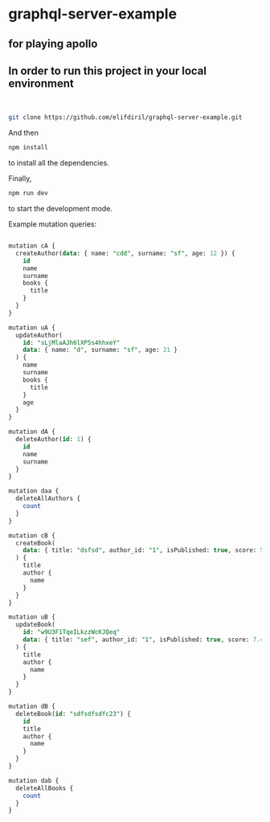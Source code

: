 # graphql-server-example
## for playing apollo

## In order to run this project in your local environment

 <br/>

```bash
git clone https://github.com/elifdiril/graphql-server-example.git
```

And then

```bash
npm install
```

to install all the dependencies.

Finally,

```bash
npm run dev
```

to start the development mode.

Example mutation queries: 

``` sql

mutation cA {
  createAuthor(data: { name: "cdd", surname: "sf", age: 12 }) {
    id
    name
    surname
    books {
      title
    }
  }
}

mutation uA {
  updateAuthor(
    id: "sLjMlaAJh6lXP5s4hhxeY"
    data: { name: "d", surname: "sf", age: 21 }
  ) {
    name
    surname
    books {
      title
    }
    age
  }
}

mutation dA {
  deleteAuthor(id: 1) {
    id
    name
    surname
  }
}

mutation daa {
  deleteAllAuthors {
    count
  }
}

mutation cB {
  createBook(
    data: { title: "dsfsd", author_id: "1", isPublished: true, score: 5.4 }
  ) {
    title
    author {
      name
    }
  }
}

mutation uB {
  updateBook(
    id: "w9U3F1TqeILkzzWcKJQeq"
    data: { title: "sef", author_id: "1", isPublished: true, score: 7.4 }
  ) {
    title
    author {
      name
    }
  }
}

mutation dB {
  deleteBook(id: "sdfsdfsdfc23") {
    id
    title
    author {
      name
    }
  }
}

mutation dab {
  deleteAllBooks {
    count
  }
}


```